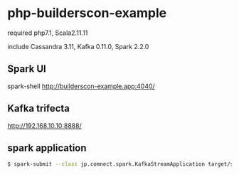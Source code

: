 # php-builderscon-example

required php7.1, Scala2.11.11

include Cassandra 3.11, Kafka 0.11.0, Spark 2.2.0  

## Spark UI
spark-shell
http://builderscon-example.app:4040/

## Kafka trifecta

http://192.168.10.10:8888/

## spark application

```bash
$ spark-submit --class jp.comnect.spark.KafkaStreamApplication target/scala-2.11/spark-streams_2.11-1.0.jar localhost 9999
```
